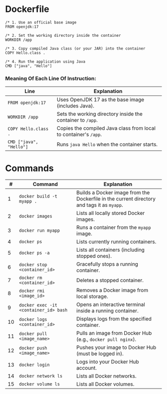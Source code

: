 # Dockerfile  

    /* 1. Use an official base image
    FROM openjdk:17
    
    /* 2. Set the working directory inside the container
    WORKDIR /app
    
    /* 3. Copy compiled Java class (or your JAR) into the container
    COPY Hello.class .
    
    /* 4. Run the application using Java
    CMD ["java", "Hello"]

### Meaning Of Each Line Of Instruction:
| Line                    | Explanation                                                      |
| ----------------------- | ---------------------------------------------------------------- |
| `FROM openjdk:17`       | Uses OpenJDK 17 as the base image (includes Java).               |
| `WORKDIR /app`          | Sets the working directory inside the container to `/app`.       |
| `COPY Hello.class .`    | Copies the compiled Java class from local to container's `/app`. |
| `CMD ["java", "Hello"]` | Runs `java Hello` when the container starts.                     |


# Commands
| #  | Command                               | Explanation                                                                                |
| -- | ------------------------------------- | ------------------------------------------------------------------------------------------ |
| 1  | `docker build -t myapp .`             | Builds a Docker image from the Dockerfile in the current directory and tags it as `myapp`. |
| 2  | `docker images`                       | Lists all locally stored Docker images.                                                    |
| 3  | `docker run myapp`                    | Runs a container from the `myapp` image.                                                   |
| 4  | `docker ps`                           | Lists currently running containers.                                                        |
| 5  | `docker ps -a`                        | Lists all containers (including stopped ones).                                             |
| 6  | `docker stop <container_id>`          | Gracefully stops a running container.                                                      |
| 7  | `docker rm <container_id>`            | Deletes a stopped container.                                                               |
| 8  | `docker rmi <image_id>`               | Removes a Docker image from local storage.                                                 |
| 9  | `docker exec -it <container_id> bash` | Opens an interactive terminal inside a running container.                                  |
| 10 | `docker logs <container_id>`          | Displays logs from the specified container.                                                |
| 11 | `docker pull <image_name>`            | Pulls an image from Docker Hub (e.g., `docker pull nginx`).                                |
| 12 | `docker push <image_name>`            | Pushes your image to Docker Hub (must be logged in).                                       |
| 13 | `docker login`                        | Logs into your Docker Hub account.                                                         |
| 14 | `docker network ls`                   | Lists all Docker networks.                                                                 |
| 15 | `docker volume ls`                    | Lists all Docker volumes.                                                                  |
